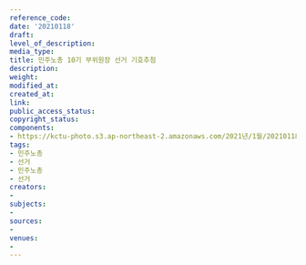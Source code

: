 ```yaml
---
reference_code: 
date: '20210118'
draft: 
level_of_description: 
media_type: 
title: 민주노총 10기 부위원장 선거 기호추첨
description: 
weight: 
modified_at: 
created_at: 
link: 
public_access_status: 
copyright_status: 
components:
- https://kctu-photo.s3.ap-northeast-2.amazonaws.com/2021년/1월/20210118-민주노총+10기+부위원장+선거+기호추첨_민주노총_선거_민주노총_선거/_1DX7207.jpg
tags:
- 민주노총
- 선거
- 민주노총
- 선거
creators:
- 
subjects:
- 
sources:
- 
venues:
- 
---
```

